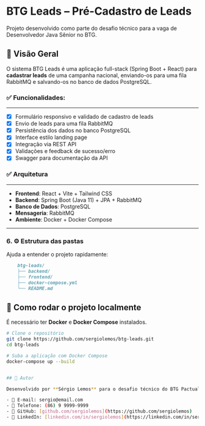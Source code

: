 # BTG Leads – Pré-Cadastro de Leads

Projeto desenvolvido como parte do desafio técnico para a vaga de Desenvolvedor Java Sênior no BTG.

## 🧩 Visão Geral

O sistema BTG Leads é uma aplicação full-stack (Spring Boot + React) para **cadastrar leads** de uma campanha nacional, enviando-os para uma fila RabbitMQ e salvando-os no banco de dados PostgreSQL.

### ✅ Funcionalidades:
---
- [x] Formulário responsivo e validado de cadastro de leads
- [x] Envio de leads para uma fila RabbitMQ
- [x] Persistência dos dados no banco PostgreSQL
- [x] Interface estilo landing page
- [x] Integração via REST API
- [x] Validações e feedback de sucesso/erro
- [x] Swagger para documentação da API

### ✅ Arquitetura
---
- **Frontend**: React + Vite + Tailwind CSS
- **Backend**: Spring Boot (Java 11) + JPA + RabbitMQ
- **Banco de Dados**: PostgreSQL
- **Mensageria**: RabbitMQ
- **Ambiente**: Docker + Docker Compose


---

### 6. ⚙️ **Estrutura das pastas**
Ajuda a entender o projeto rapidamente:

```md
    btg-leads/
    ├── backend/
    ├── frontend/
    ├── docker-compose.yml
    └── README.md

 ```   
## 🚀 Como rodar o projeto localmente

É necessário ter **Docker** e **Docker Compose** instalados.

```bash
# Clone o repositório
git clone https://github.com/sergiolemos/btg-leads.git
cd btg-leads

# Suba a aplicação com Docker Compose
docker-compose up --build


## 👤 Autor

Desenvolvido por **Sérgio Lemos** para o desafio técnico do BTG Pactual.

- 📧 E-mail: sergio@email.com  
- 📱 Telefone: (86) 9 9999-9999  
- 🔗 GitHub: [github.com/sergiolemos](https://github.com/sergiolemos)  
- 💼 LinkedIn: [linkedin.com/in/sergiolemos](https://linkedin.com/in/sergiolemos)
